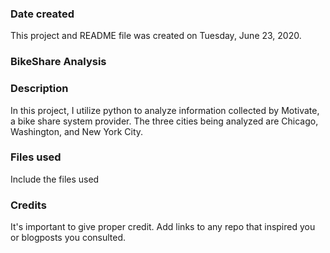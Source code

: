 ### Date created
This project and README file was created on Tuesday, June 23, 2020.

### BikeShare Analysis

### Description
In this project, I utilize python to analyze information collected by Motivate, a bike share system provider. The three cities being analyzed are Chicago, Washington, and New York City.

### Files used
Include the files used

### Credits
It's important to give proper credit. Add links to any repo that inspired you or blogposts you consulted.

